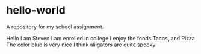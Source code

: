 # hello-world
A repository for my school assignment. 

Hello
I am Steven
I am enrolled in college
I enjoy the foods Tacos, and Pizza
The color blue is very nice
I think aliigators are quite spooky
